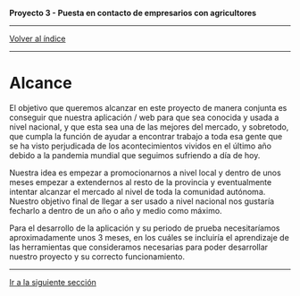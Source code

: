 __Proyecto 3 - Puesta en contacto de empresarios con agricultores__

---

[Volver al índice](../README.md)


---

# Alcance

El objetivo que queremos alcanzar en este proyecto de manera conjunta es conseguir que
nuestra aplicación / web para que sea conocida y usada a nivel nacional, y que esta sea
una de las mejores del mercado, y sobretodo, que cumpla la función de ayudar a encontrar
trabajo a toda esa gente que se ha visto perjudicada de los acontecimientos vividos en el
último año debido a la pandemia mundial que seguimos sufriendo a día de hoy.

Nuestra idea es empezar a promocionarnos a nivel local y dentro de unos meses empezar
a extendernos al resto de la provincia y eventualmente intentar alcanzar el mercado al nivel
de toda la comunidad autónoma.
Nuestro objetivo final de llegar a ser usado a nivel nacional nos gustaría fecharlo a dentro
de un año o año y medio como máximo.

Para el desarrollo de la aplicación y su periodo de prueba necesitaríamos aproximadamente
unos 3 meses, en los cuáles se incluiría el aprendizaje de las herramientas que
consideramos necesarias para poder desarrollar nuestro proyecto y su correcto
funcionamiento.

---

[Ir a la siguiente sección](04-objetivos.md)
